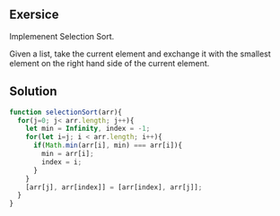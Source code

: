 ## Exersice

Implemenent Selection Sort.

Given a list, take the current element and exchange it with the smallest element on the right hand side of the current element.

## Solution

```js
function selectionSort(arr){
  for(j=0; j< arr.length; j++){
    let min = Infinity, index = -1;
    for(let i=j; i < arr.length; i++){
      if(Math.min(arr[i], min) === arr[i]){
        min = arr[i];
        index = i;
      }
    }
    [arr[j], arr[index]] = [arr[index], arr[j]];
  }
}
```